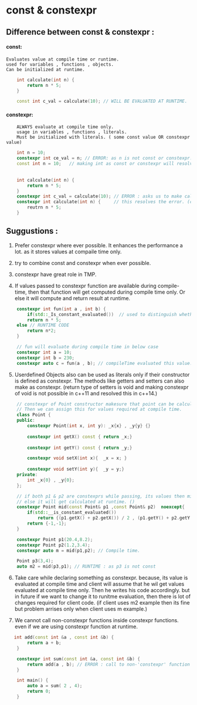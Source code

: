 # const & constexpr

## Difference between const & constexpr : 

    
#### const:
    
    Evaluates value at compile time or runtime.
    used for variables , functions , objects.
    Can be initialized at runtime.

```cpp
    int calculate(int n) {
        return n * 5;
    }

    const int c_val = calculate(10); // WILL BE EVALUATED AT RUNTIME.
```

####    constexpr:

        ALWAYS evaluate at compile time only.
        usage in variables , functions , literals.
        Must be initialized with literals. ( some const value OR constexpr value)

```cpp
    int n = 10;
    constexpr int ce_val = n; // ERROR: as n is not const or constexpr.                         
    const int n = 10;   // making int as const or constexpr will resolve the above error.  
    
    
    int calculate(int n) {
        return n * 5;
    }
    constexpr int c_val = calculate(10); // ERROR : asks us to make calculate method as constexpr
    constexpr int calculate(int n) {     // this resolves the error. (calculates the result at compailer time.)
        reutrn n * 5;
    }

```

## Suggustions :

1. Prefer constexpr where ever possible. It enhances the performance a lot. as it stores values at compaile time only.
2. try to combine const and constexpr when ever possible.
3. constexpr have great role in TMP.

4. If values passed to constexpr function are available during compile-time, then that function will get computed during compile time only. Or else it will compute and return result at runtime.

```cpp
    constexpr int fun(int a , int b) {
        if(std::_Is_constant_evaluated())  // used to distinguish whether code is evaluated during compile time or runtime
        return n * 5;
    else // RUNTIME CODE
        return n*2;
    }

    // fun will evaluate during compile time in below case
    constexpr int a = 10;
    constexpr int b = 230;
    constexpr auto c = fun(a , b); // compileTime evaluated this value.
```

5.  Userdefined Objects also can be used as literals only if their constructor is defined as constexpr. The methods like getters and setters can also make as constexpr. (return type of setters is void and making constexpr of void is not possible in c++11 and resolved this in c++14.)

```cpp
    // constexpr of Point constructor makesure that point can be calculated at compile-time.
    // Then we can assign this for values required at compile time.
    class Point {
    public:
        constexpr Point(int x, int y): _x{x} , _y{y} {}
        
        constexpr int getX() const { return _x;}
        
        constexpr int getY() const { return _y;}

        constexpr void setX(int x){  _x = x; }
        
        constexpr void setY(int y){  _y = y;}
    private:
        int _x{0} , _y{0};
    };

    // if both p1 & p2 are constexprs while passing, its values then mid will calculated at compiule time.
    // else it will get calculated at runtime. ()
    constexpr Point mid(const Point& p1 ,const Point& p2)  noexcept{  
        if(std::__is_constant_evaluated())
            return {(p1.getX() + p2.getX()) / 2 , (p1.getY() + p2.getY()) / 2 };
        return {-1,-1};
    }

    constexpr Point p1(20.4,8.2); 
    constexpr Point p2(1.2,3.4);
    constexpr auto m = mid(p1,p2); // Compile time.

    Point p3(3,4);
    auto m2 = mid(p3,p1); // RUNTIME : as p3 is not const
```

6. Take care while declaring something as constexpr. because, its value is evaluated at compile time and client will assume that he wil get values evaluated at compile time only. Then he writes his code accordingly. but in future if we want to change it to runitme evaluation, then there is lot of changes required for client code. (if client uses m2 example then its fine but problem arrises only when client uses m example.)

7. We cannot call non-constexpr functions inside constexpr functions. even if we are using constexpr function at runtime.

```cpp
   int add(const int &a , const int &b) {
        return a + b;
    }

    constexpr int sum(const int &a, const int &b) {
        return add(a , b); // ERROR : call to non-'constexpr' function 'int add(const int&, const int&)' 
    }

    int main() {
        auto a = sum( 2 , 4);
        return 0;
    } 
```